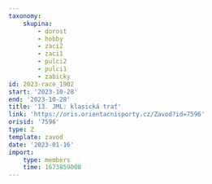 ```yaml
---
taxonomy:
    skupina:
        - dorost
        - hobby
        - zaci2
        - zaci1
        - pulci2
        - pulci1
        - zabicky
id: 2023-race_1902
start: '2023-10-28'
end: '2023-10-28'
title: '13. JML: klasická trať'
link: 'https://oris.orientacnisporty.cz/Zavod?id=7596'
orisid: '7596'
type: Z
template: zavod
date: '2023-01-16'
import:
    type: members
    time: 1673859008
---
```


